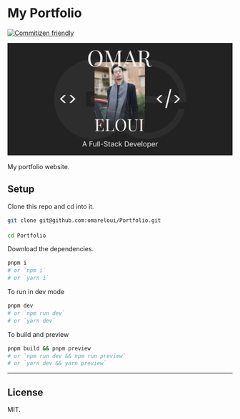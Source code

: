 # My Portfolio

[![Commitizen friendly](https://img.shields.io/badge/commitizen-friendly-brightgreen.svg)](http://commitizen.github.io/cz-cli/)

![Header image](./public/images/heading.webp)

My portfolio website.

## Setup

Clone this repo and cd into it.

```bash
git clone git@github.com:omareloui/Portfolio.git

cd Portfolio
```

Download the dependencies.

```bash
pnpm i
# or `npm i`
# or `yarn i`
```

To run in dev mode

```bash
pnpm dev
# or `npm run dev`
# or `yarn dev`
```

To build and preview

```bash
pnpm build && pnpm preview
# or `npm run dev && npm run preview`
# or `yarn dev && yarn preview`
```

---

## License

MIT.
